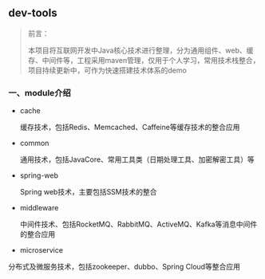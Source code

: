 ## dev-tools

> 前言：
>
>  本项目将互联网开发中Java核心技术进行整理，分为通用组件、web、缓存、中间件等，工程采用maven管理，仅用于个人学习，常用技术栈整合，项目持续更新中，可作为快速搭建技术体系的demo

### 一、module介绍

- cache

  缓存技术，包括Redis、Memcached、Caffeine等缓存技术的整合应用

- common

  通用技术，包括JavaCore、常用工具类（日期处理工具、加密解密工具）等

- spring-web
  
  Spring web技术，主要包括SSM技术的整合

- middleware

   中间件技术、包括RocketMQ、RabbitMQ、ActiveMQ、Kafka等消息中间件的整合应用

-  microservice

  分布式及微服务技术，包括zookeeper、dubbo、Spring Cloud等整合应用

  